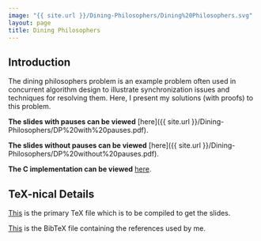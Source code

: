 ```yaml
---
image: "{{ site.url }}/Dining-Philosophers/Dining%20Philosophers.svg"
layout: page
title: Dining Philosophers
---
```


Introduction
------------

The dining philosophers problem is an example problem often used in concurrent algorithm design to illustrate synchronization issues and techniques for resolving them. Here, I present my solutions (with proofs) to this problem.

**The slides with pauses can be viewed** [here]({{ site.url }}/Dining-Philosophers/DP%20with%20pauses.pdf).

**The slides without pauses can be viewed** [here]({{ site.url }}/Dining-Philosophers/DP%20without%20pauses.pdf).

**The C implementation can be viewed** [here](https://github.com/paramrathour/Dining-Philosophers/tree/main/implementation).

TeX-nical Details
-----------------

[This](https://github.com/paramrathour/Dining-Philosophers/blob/main/main.tex) is the primary TeX file which is to be compiled to get the slides.

[This](https://github.com/paramrathour/Dining-Philosophers/blob/main/references.bib) is the BibTeX file containing the references used by me.